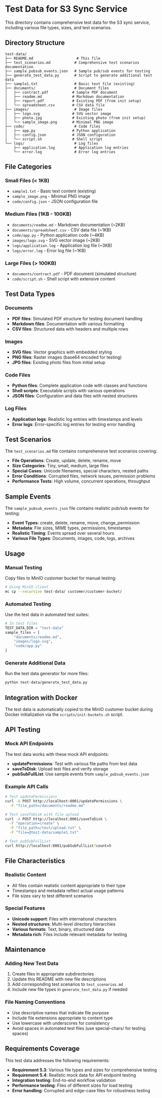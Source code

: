 # Test Data for S3 Sync Service

This directory contains comprehensive test data for the S3 sync service, including various file types, sizes, and test scenarios.

## Directory Structure

```
test-data/
├── README.md                    # This file
├── test_scenarios.md           # Comprehensive test scenarios documentation
├── sample_pubsub_events.json   # Sample pub/sub events for testing
├── generate_test_data.py       # Script to generate additional test data
├── sample1.txt                 # Basic text file (existing)
├── documents/                  # Document files
│   ├── contract.pdf           # Sample PDF document
│   ├── readme.md              # Markdown documentation
│   ├── report.pdf             # Existing PDF (from init setup)
│   └── spreadsheet.csv        # CSV data file
├── images/                     # Image files
│   ├── logo.svg               # SVG vector image
│   ├── photo.jpg              # Existing photo (from init setup)
│   └── sample_image.png       # Minimal PNG image
├── code/                       # Code files
│   ├── app.py                 # Python application
│   ├── config.json            # JSON configuration
│   └── script.sh              # Shell script
└── logs/                       # Log files
    ├── application.log         # Application log entries
    └── error.log               # Error log entries
```

## File Categories

### Small Files (< 1KB)
- `sample1.txt` - Basic text content (existing)
- `sample_image.png` - Minimal PNG image
- `code/config.json` - JSON configuration file

### Medium Files (1KB - 100KB)
- `documents/readme.md` - Markdown documentation (~2KB)
- `documents/spreadsheet.csv` - CSV data file (~1KB)
- `code/app.py` - Python application code (~4KB)
- `images/logo.svg` - SVG vector image (~2KB)
- `logs/application.log` - Application log file (~3KB)
- `logs/error.log` - Error log file (~1KB)

### Large Files (> 100KB)
- `documents/contract.pdf` - PDF document (simulated structure)
- `code/script.sh` - Shell script with extensive content

## Test Data Types

### Documents
- **PDF files**: Simulated PDF structure for testing document handling
- **Markdown files**: Documentation with various formatting
- **CSV files**: Structured data with headers and multiple rows

### Images
- **SVG files**: Vector graphics with embedded styling
- **PNG files**: Raster images (base64 encoded for testing)
- **JPG files**: Existing photo files from initial setup

### Code Files
- **Python files**: Complete application code with classes and functions
- **Shell scripts**: Executable scripts with various operations
- **JSON files**: Configuration and data files with nested structures

### Log Files
- **Application logs**: Realistic log entries with timestamps and levels
- **Error logs**: Error-specific log entries for testing error handling

## Test Scenarios

The `test_scenarios.md` file contains comprehensive test scenarios covering:

- **File Operations**: Create, update, delete, rename, move
- **Size Categories**: Tiny, small, medium, large files
- **Special Cases**: Unicode filenames, special characters, nested paths
- **Error Conditions**: Corrupted files, network issues, permission problems
- **Performance Tests**: High volume, concurrent operations, throughput

## Sample Events

The `sample_pubsub_events.json` file contains realistic pub/sub events for testing:

- **Event Types**: create, delete, rename, move, change_permission
- **Metadata**: File sizes, MIME types, permissions, timestamps
- **Realistic Timing**: Events spread over several hours
- **Various File Types**: Documents, images, code, logs, archives

## Usage

### Manual Testing
Copy files to MinIO customer bucket for manual testing:
```bash
# Using MinIO client
mc cp --recursive test-data/ customer/customer-bucket/
```

### Automated Testing
Use the test data in automated test suites:
```python
# In test files
TEST_DATA_DIR = "test-data"
sample_files = [
    "documents/readme.md",
    "images/logo.svg",
    "code/app.py"
]
```

### Generate Additional Data
Run the test data generator for more files:
```bash
python test-data/generate_test_data.py
```

## Integration with Docker

The test data is automatically copied to the MinIO customer bucket during Docker initialization via the `scripts/init-buckets.sh` script.

## API Testing

### Mock API Endpoints
The test data works with these mock API endpoints:

- **updatePermissions**: Test with various file paths from test data
- **saveToDisk**: Upload test files and verify storage
- **pubSubFullList**: Use sample events from `sample_pubsub_events.json`

### Example API Calls
```bash
# Test updatePermissions
curl -X POST http://localhost:8001/updatePermissions \
  -F "file_path=/documents/readme.md"

# Test saveToDisk with file upload
curl -X POST http://localhost:8001/saveToDisk \
  -F "operation=create" \
  -F "file_path=/test/upload.txt" \
  -F "file=@test-data/sample1.txt"

# Test pubSubFullList
curl http://localhost:8001/pubSubFullList?count=5
```

## File Characteristics

### Realistic Content
- All files contain realistic content appropriate to their type
- Timestamps and metadata reflect actual usage patterns
- File sizes vary to test different scenarios

### Special Features
- **Unicode support**: Files with international characters
- **Nested structures**: Multi-level directory hierarchies  
- **Various formats**: Text, binary, structured data
- **Metadata rich**: Files include relevant metadata for testing

## Maintenance

### Adding New Test Data
1. Create files in appropriate subdirectories
2. Update this README with new file descriptions
3. Add corresponding test scenarios to `test_scenarios.md`
4. Include new file types in `generate_test_data.py` if needed

### File Naming Conventions
- Use descriptive names that indicate file purpose
- Include file extensions appropriate to content type
- Use lowercase with underscores for consistency
- Avoid spaces in automated test files (use special-chars/ for testing spaces)

## Requirements Coverage

This test data addresses the following requirements:

- **Requirement 5.3**: Various file types and sizes for comprehensive testing
- **Requirement 5.4**: Realistic mock data for API endpoint testing
- **Integration testing**: End-to-end workflow validation
- **Performance testing**: Files of different sizes for load testing
- **Error handling**: Corrupted and edge-case files for robustness testing